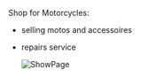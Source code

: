 Shop for Motorcycles:
- selling motos and accessoires
- repairs service


  ![ShowPage](assets\images\Screenshot%202024-05-03%20173801.png)


